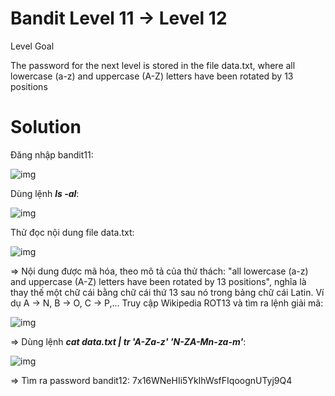 # Bandit Level 11 → Level 12

Level Goal

The password for the next level is stored in the file data.txt, where all lowercase (a-z) and uppercase (A-Z) letters have been rotated by 13 positions

# Solution

Đăng nhập bandit11: 

![img](42)

Dùng lệnh ***ls -al***: 

![img](43)

Thử đọc nội dung file data.txt: 

![img](44)

=> Nội dung được mã hóa, theo mô tả của thử thách: "all lowercase (a-z) and uppercase (A-Z) letters have been rotated by 13 positions", nghĩa là thay thế một chữ cái bằng chữ cái thứ 13 sau nó trong bảng chữ cái Latin. Ví dụ A -> N, B -> O, C -> P,... Truy cập Wikipedia ROT13 và tìm ra lệnh giải mã: 

![img](45)

=> Dùng lệnh ***cat data.txt | tr 'A-Za-z' 'N-ZA-Mn-za-m'***:

![img](46)

=> Tìm ra password bandit12: 7x16WNeHIi5YkIhWsfFIqoognUTyj9Q4

